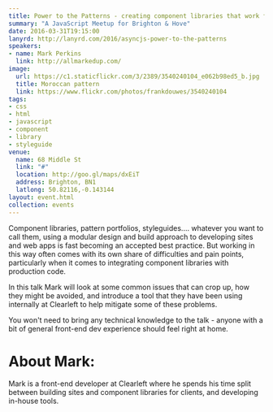 ```yaml
---
title: Power to the Patterns - creating component libraries that work from prototype to production
summary: "A JavaScript Meetup for Brighton & Hove"
date: 2016-03-31T19:15:00
lanyrd: http://lanyrd.com/2016/asyncjs-power-to-the-patterns
speakers:
- name: Mark Perkins
  link: http://allmarkedup.com/
image:
  url: https://c1.staticflickr.com/3/2389/3540240104_e062b98ed5_b.jpg
  title: Moroccan pattern
  link: https://www.flickr.com/photos/frankdouwes/3540240104
tags:
- css
- html
- javascript
- component
- library
- styleguide
venue:
  name: 68 Middle St
  link: "#"
  location: http://goo.gl/maps/dxEiT
  address: Brighton, BN1
  latlong: 50.82116,-0.143144
layout: event.html
collection: events
---
```


Component libraries, pattern portfolios, styleguides.... whatever you want to call them, using a modular design and build approach to developing sites and web apps is fast becoming an accepted best practice. But working in this way often comes with its own share of difficulties and pain points, particularly when it comes to integrating component libraries with production code.

In this talk Mark will look at some common issues that can crop up, how they might be avoided, and introduce a tool that they have been using internally at Clearleft to help mitigate some of these problems.

You won't need to bring any technical knowledge to the talk - anyone with a bit of general front-end dev experience should feel right at home.

# About Mark:

Mark is a front-end developer at Clearleft where he spends his time split between building sites and component libraries for clients, and developing in-house tools.
